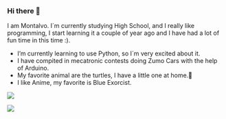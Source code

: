 ### Hi there 👋

I am Montalvo. I´m currently studying High School, and I really like programming, I start learning it a couple of year ago and I have had a lot of fun time in this time :).
- I’m currently learning to use Python, so I´m very excited about it.
- I have compited in mecatronic contests doing Zumo Cars with the help of Arduino.
- My favorite animal are the turtles, I have a little one at home.🐢
- I like Anime, my favorite is Blue Exorcist. 



![](https://tenor.com/es/ver/rin-okumura-gif-22006381)



![](https://tortugame.com/wp-content/uploads/2020/02/Tortuga-de-Orejas-Rojas-e1581158681269.jpg)

